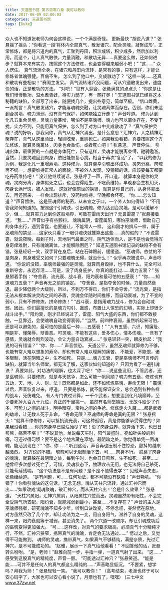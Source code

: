 ```yaml
---
title: 天道图书馆 第五百零八章 我可以教你
date: 2017-06-09 02:00:03
categories: 天道图书馆
tags: [Duke]
---
```


众人也不知道张老师为何会这样说，一个个满是奇怪。 更新最快
“胡说八道？”
张悬摇了摇头：“你看这一段‘将体内全部真气，散发诸穴，配合灵魂，凝聚成形’，正常修炼，都是将穴道内的真气，汇聚到丹田，积沙成塔，积少成多，然后加以利用。而这个，让人真气散佚，力量消融，和散功无异……真要这么做，还如何进步？就算本来有实力，按照这个方法修炼，也会变得越来越弱小吧！”
“这……”
众人愣住。
真气流淌全身，在诸穴和丹田内流转，是常有的事，只有这样，才能让修炼者体魄强健，百病不生。
怎么到了他口中，变成散功了？
“这样一说……还真和散功有些相似！”赛阁主发呆。
真气流转诸穴没问题，可从穴道散发出来，速度快的话，正是散功的方法。
“对吧！”见有人迎合，张悬满意的点点头：“你这是让我们慢慢散功，温水煮青蛙，待实力弱了，再一网打尽！”
天道图书馆已经将这本秘籍的缺陷，全部写了出来，随便找几个，提出些意见，简单至极。
“信口雌黄，一派胡言！真气散发诸穴，才能与魂魄交融，让灵魂离体而存在。否则，你们未达到合灵境，魂力薄弱，没有真气保护，如何能独立行走？”
声音哼道。
修为达到化凡五重合灵境，灵魂力量暴增，哪怕不是巫魂师，魂力也可以离体存在，不受干扰。实力不到，只能用真气保护，怎么到了对方口中变成散功了？
“真气保护灵魂？说的好听，那我问你，真气从汇神穴涌出，是什么意思？汇神穴，人之精神汇聚存在，真气从这里涌出，轻则眩晕，重则死亡。如果我没看错，真要按照这个方法修炼，就算灵魂离体，肉身也会重伤，或者死亡吧！”
张悬道。
声音停住。
引魂出体，最重要的一点就是身体死亡，只有这样，灵魂才能脱离束缚，驰骋遨游。
当然，只要灵魂回到肉身，依旧能恢复心跳，相当于再次“复活”了。
“以我的修为为例，我是化凡一重增寿境，这种修为，就算侥幸引魂出体成功，灵肉分离，肉魂再不统一，想要维持正常人的面貌，不被外人发现，没猜错的话，应该要每天都要吃丹药维持吧！”
没让他继续说话，张悬哼了一声，开口道。
就算本身是你的灵魂，灵肉分离，身体假死之后，也会变得陌生，不吃药维持，早晚都会生机幻灭，肉身长满尸斑，被人发现。
这就好像前世的换肾，就算是你自己的，从身体拿出去，再还回来，一样会出现排斥，没药物维持，早晚都会坏死。
“你……怎么知道？”声音愣住。
这是巫魂师的秘密，从未宣之于口，一个外人如何得知？
“不用管我如何知道的。按照这个引魂诀，引出魂魄，修为达到合灵境，是可以缓解不少，但……就算实力达到你这般境界，可敢在雷雨天出行？无畏雷霆？”张悬接着道。
“我……”
声音似乎有些颤抖。
魂魄属阴，雷霆属阳，哪怕巫魂师，借助自己的身体出行，遇到雷霆，也要避让，不能常人一样。
这和刚才的排斥一样，属于巫魂师的禁忌……这家伙只看了一眼引魂诀就推算出这些……真的假的？
“不说雷霆，就说夜晚，每到子时，天地阴气最重之时，阴气透体而入，是不是也会觉得浑身奇痒难耐，只有魂魄离体，才能解除困厄？”
知道天道图书馆记录的缺陷不会有错，张悬轻轻一笑，双手背在身后，站在石碑跟前，缓缓道。
“巫魂师，依仗的不是肉身，肉身难受又如何？只要魂魄无碍，就没什么！”
似乎再次被说中，声音哼道。
“你说的没错，巫魂师最强的是灵魂，就算肉身毁掉，也不算什么，完全可以重新夺舍，永远存活……可是，没了肉身庇护，你真的能扛过……魂力五衰？”
张悬掰着手指：“夺舍衰、流光衰、战斗衰、阳灼衰和最可怕的五感衰！”
“你……知道魂力五衰？”
声音再无之前的镇定。
“夺舍衰，是指夺舍的时候，力量自然衰退，最少降低两个大级别，所以，不到万不得已，你们不会夺舍。”
“流光衰，是指无法从根本解决灵肉之间的矛盾，灵魂会伴随时间推移，而自动衰减，为了不变的弱小，只有不停修炼，拼命修炼！”
“战斗衰，是指用魂力战斗，修为会自动减弱，因此，你们最擅长的是魂力勾引、蛊惑，布置让人惊恐的幻境，实际上却很少战斗出手。”
“阳灼衰，刚才已经说过了，雷霆、阳气大盛的东西，你们都不敢接触，一旦靠近，会使魂魄自动变得衰弱。”
“当然，前四种衰弱，虽然听起来可怕，还是可以避免的，最可怕的是最后一种……五感衰！”
“人有五感、六识，知廉耻、明是非、懂荣辱、辩善恶。可灵魂，不能有这些，爱多伤心，情多伤魂。一旦有了感情，灵魂就会剧烈波动，会让力量自动衰减……”
张悬轻轻一笑，眼皮抬起：“我说的可有错误？”
“你、你……”
声音惊恐。
天道公平，虽然巫魂师就算修为不够，也能有常人难以想象的寿命，却也有常人难以理解的痛苦。
不能爱，不能恨，诸多限制，活在阴暗之中，生不如死。
只是……魂力五衰，更是巫魂师不可言传的缺陷，就算当年名师堂，都无法了解，这家伙如何知道的？
只因为看了一遍引魂诀？
真要如此，对功法的理解，也太深了吧！
“你……说这些没用，不管武者，还是巫魂师，只要修炼，就是与天抗争，怎么可能一帆风顺？魂力有五衰，修炼也有五劫，天、地、人、财、法！既然都是如此，还不如修炼巫魂，寿命无限！”
震惊过后，声音恢复过来，哼道。
只要是修炼，就不能保证安全，总会遇到各种各样的战斗，死伤难免。
有人专门做过计算，一千个武者，想要达到化凡境巅峰，至少要死掉九百九十九位，真正的千里挑一。
虽然有名师堂镇压，无故斗殴少了许多，可势力之间的战斗，明争暗夺，宝物之间的争抢、修炼走火入魔……都是武者的劫难，让无数人死于非命。
“寿命无限？巫魂师的寿命是真的无限？”
张悬摇头：“就算不停修炼，可以抵抗流光衰，可这种孤寂，真是你能够承受得住的？如果我没看错……你的肉身早已腐烂殆尽了吧！没了肉身滋养，就算活下来，也日日煎熬，痛苦不堪！”
“不说其他，单说每天午时，阳气最盛时，宛如针尖般的刺痛，可还过得习惯？要不是这个地宫藏在潭地，最阴暗之处，你觉得单凭一团魂魄，能活到现在？”
“你、你……”
听到这话，声音再也压制不住惊恐，颤抖的越来越激烈。
对方说的不错。
魂魄可以无限制活下去，可……肉身不行。
脱离了肉身的魂魄，就算躲在最阴暗之处，每到午时，也会日日煎熬，生不如死。
甚至……他曾经多次想过死亡了，可惜，灵魂状态下，物理攻击无用，也无法将自己杀死，只能苟延残喘。
“这个功法是不是有问题？是不是不值得去学？”
见他声音失态，张悬继续道。
“是有问题，可……任何功法，都不可能没有缺陷！”声音嘶吼。
“你错了！你看引魂诀的这句话，‘无念无想，魂从天柱穴流转，通过汇神穴而出……’如果改成‘凝魂聚魄，破汇神穴，而从天柱穴出！’会是什么效果？”
张悬道。
“天柱穴属阳，汇神穴属阴，从阳属性穴位而出，灵魂自然带有阳性，不会完全受阴气所支配，阳灼衰，就能减弱到最小，甚至……不复存在？”
声音的主人是巫魂师强者，研究魂魄不知多少年，听到口诀改变，不停念叨，突然愣在原地。
对方虽然只改了几个字，却让功法为之一变，用自身阳气，滋养了自身的灵魂，这样一来，阳灼衰就等于减弱，甚至消失了。
两个穴道一改顺序，却让引魂成功后的巫魂变得更加强大。
“可……这样改，对真气的要求极高，必须真气十分精纯才行，不然，汇神穴狭窄，携带真气的魂魄，肯定会无法通过……”
愣过之后，又觉得不可能做到。
魂师的灵魂，携带真气，如果真气不够精纯，满是杂质，先过汇神穴，是不可能成功的。
“赵雅，展示一下真气给他看看！”
不回答他的话，张悬转头吩咐。
“是，老师！”赵雅向前一步，手指一弹，一道真气射了出来。
“这……”
感受到这股真气的精纯度，声音一颤。
“可能透过汇神穴？”张悬笑道。
“能是能……可并不是任何人的真气都这么精纯的……”声音略显低沉。
“不要紧，想学吗？拜我为师！”
张悬轻轻一笑。
“我可以教你！”
（高考结束，老涯也终于可以安心码字了，大家也可以安心看小说了，月票也有了，嘿嘿）
(三七中文 www.37zw.net
